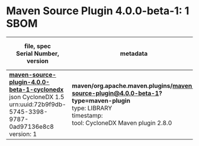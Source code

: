 Maven Source Plugin 4.0.0-beta-1: 1 SBOM
=======

| file, spec<br>Serial Number, version| metadata | components<br>by type<br>- libs purl types |
| ----------------------------------- | -------- | ------------------------------------------ |
| **[maven-source-plugin-4.0.0-beta-1-cyclonedx](maven/org.apache.maven.plugins/maven-source-plugin/4.0.0-beta-1/maven-source-plugin-4.0.0-beta-1-cyclonedx.json)**<br>json CycloneDX 1.5<br>urn:uuid:72b9f9db-5745-3398-9787-0ad97136e8c8<br>version: 1 | **maven/org.apache.maven.plugins/maven-source-plugin@4.0.0-beta-1?type=maven-plugin**<br>type: LIBRARY<br>timestamp: <br>tool: CycloneDX Maven plugin 2.8.0 | 23<br>`library`: 23 <br>- `maven`: 23  |
